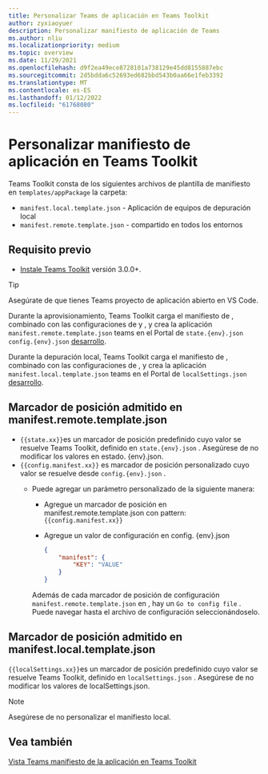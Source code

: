 ```yaml
---
title: Personalizar Teams de aplicación en Teams Toolkit
author: zyxiaoyuer
description: Personalizar manifiesto de aplicación de Teams
ms.author: nliu
ms.localizationpriority: medium
ms.topic: overview
ms.date: 11/29/2021
ms.openlocfilehash: d9f2ea49ece8728101a738129e45dd8155887ebc
ms.sourcegitcommit: 2d5bdda6c52693ed682bbd543b0aa66e1feb3392
ms.translationtype: MT
ms.contentlocale: es-ES
ms.lasthandoff: 01/12/2022
ms.locfileid: "61768080"
---
```

# <a name="customize-app-manifest-in-teams-toolkit"></a>Personalizar manifiesto de aplicación en Teams Toolkit

Teams Toolkit consta de los siguientes archivos de plantilla de manifiesto en `templates/appPackage` la carpeta:

- `manifest.local.template.json` - Aplicación de equipos de depuración local
- `manifest.remote.template.json` - compartido en todos los entornos

## <a name="prerequisite"></a>Requisito previo

* [Instale Teams Toolkit](https://marketplace.visualstudio.com/items?itemName=TeamsDevApp.ms-teams-vscode-extension) versión 3.0.0+.

> [!TIP]
> Asegúrate de que tienes Teams proyecto de aplicación abierto en VS Code.

Durante la aprovisionamiento, Teams Toolkit carga el manifiesto de , combinado con las configuraciones de y , y crea la aplicación `manifest.remote.template.json` teams en el Portal de `state.{env}.json` `config.{env}.json` [desarrollo](https://dev.teams.microsoft.com/apps).

Durante la depuración local, Teams Toolkit carga el manifiesto de , combinado con las configuraciones de , y crea la aplicación `manifest.local.template.json` teams en el Portal de `localSettings.json` [desarrollo](https://dev.teams.microsoft.com/apps).

## <a name="supported-placeholder-in-manifestremotetemplatejson"></a>Marcador de posición admitido en manifest.remote.template.json

- `{{state.xx}}`es un marcador de posición predefinido cuyo valor se resuelve Teams Toolkit, definido en `state.{env}.json` . Asegúrese de no modificar los valores en estado. {env}.json.
- `{{config.manifest.xx}}` es marcador de posición personalizado cuyo valor se resuelve desde `config.{env}.json` .
  - Puede agregar un parámetro personalizado de la siguiente manera:
    - Agregue un marcador de posición en manifest.remote.template.json con pattern: `{{config.manifest.xx}}`
    - Agregue un valor de configuración en config. {env}.json

        ```json
        {
            "manifest": {
                "KEY": "VALUE"
            }
        }
        ```

    Además de cada marcador de posición de configuración `manifest.remote.template.json` en , hay un `Go to config file` . Puede navegar hasta el archivo de configuración seleccionándoselo.

## <a name="supported-placeholder-in-manifestlocaltemplatejson"></a>Marcador de posición admitido en manifest.local.template.json

`{{localSettings.xx}}`es un marcador de posición predefinido cuyo valor se resuelve Teams Toolkit, definido en `localSettings.json` . Asegúrese de no modificar los valores de localSettings.json.

 > [!NOTE]
 > Asegúrese de no personalizar el manifiesto local.

## <a name="see-also"></a>Vea también

[Vista Teams manifiesto de la aplicación en Teams Toolkit](TeamsFx-manifest-preview.md)
